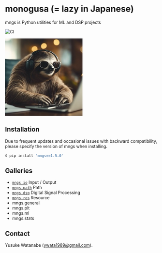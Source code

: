 # monogusa (= lazy in Japanese)
mngs is Python utilities for ML and DSP projects

![CI](https://github.com/ywatanabe1989/mngs/actions/workflows/pip_install.yml/badge.svg)

![Hard Working Sloth](./docs/hard_working_sloth.jpg)

## Installation
Due to frequent updates and occasional issues with backward compatibility, please specify the version of mngs when installing.
``` bash
$ pip install 'mngs==1.5.0'
```

## Galleries
- [`mngs.io`](https://github.com/ywatanabe1989/mngs/tree/main/src/mngs/io#readme) Input / Output
- [`mngs.path`](https://github.com/ywatanabe1989/mngs/tree/main/src/mngs/path#readme) Path
- [`mngs.dsp`](https://github.com/ywatanabe1989/mngs/tree/main/src/mngs/dsp#readme) Digital Signal Processing
- [`mngs.res`](https://github.com/ywatanabe1989/mngs/tree/main/src/mngs/res#readme) Resource
- mngs.general
- mngs.plt
- mngs.ml
- mngs.stats

## Contact
Yusuke Watanabe (ywata1989@gmail.com).


